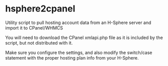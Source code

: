 # hsphere2cpanel
Utility script to pull hosting account data from an H-Sphere server and import it to CPanel/WHMCS

You will need to download the CPanel xmlapi.php file as it is included by the script, but not distributed with it.

Make sure you configure the settings, and also modify the switch/case statement with the proper hosting plan info from your H-Sphere.

